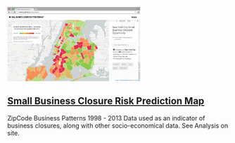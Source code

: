 <a href="http://livenlulu.github.io/riskestimator/"><img src="data/businessrisk.png" id="linkkk" style="width: 60%;"/></a>

## [Small Business Closure Risk Prediction Map](http://livenlulu.github.io/riskestimator/)

ZipCode Business Patterns 1998 - 2013 Data used as an indicator of business closures, along with other socio-economical data. See Analysis on site.